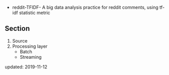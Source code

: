 - reddit-TFIDF-
A big data analysis practice for reddit comments, using tf-idf statistic metric

## Section
1. Source
2. Processing layer
    * Batch
    * Streaming
    
updated: 2019-11-12
